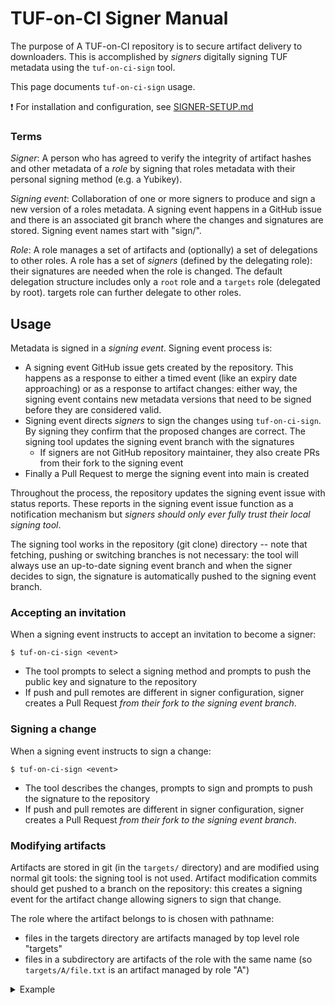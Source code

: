 # TUF-on-CI Signer Manual

The purpose of A TUF-on-CI repository is to secure artifact delivery to
downloaders. This is accomplished by _signers_ digitally signing TUF metadata using 
the `tuf-on-ci-sign` tool. 

This page documents `tuf-on-ci-sign` usage.

:exclamation: For installation and configuration, see [SIGNER-SETUP.md](SIGNER-SETUP.md)

### Terms

_Signer_: A person who has agreed to verify the integrity of artifact hashes and other
metadata of a _role_ by signing that roles metadata with their personal signing method
(e.g. a Yubikey).

_Signing event_: Collaboration of one or more signers to produce and sign a new version of 
a roles metadata. A signing event happens in a GitHub issue and there is an associated git
branch where the changes and signatures are stored. Signing event names start with "sign/".

_Role_: A role manages a set of artifacts and (optionally) a set of delegations to other
roles. A role has a set of _signers_ (defined by the delegating role): their signatures
are needed when the role is changed.
The default delegation structure includes only a `root` role and a `targets`
role (delegated by root). targets role can further delegate to other roles.  

## Usage

Metadata is signed in a _signing event_. Signing event process is:
* A signing event GitHub issue gets created by the repository. This happens as a
  response to either a timed event (like an expiry date approaching) or as a response to
  artifact changes: either way, the signing event contains new metadata versions that need
  to be signed before they are considered valid.
* Signing event directs _signers_ to sign the changes using `tuf-on-ci-sign`. By signing
  they confirm that the proposed changes are correct. The signing tool updates the signing
  event branch with the signatures
  * If signers are not GitHub repository maintainer, they also create PRs from their fork
    to the signing event
* Finally a Pull Request to merge the signing event into main is created

Throughout the process, the repository updates the signing event issue with status
reports. These reports in the  signing event issue function as a notification mechanism
but *signers should only ever fully trust their local signing tool*.

The signing tool works in the repository (git clone) directory -- note that
fetching, pushing or switching branches is not necessary: the tool will always use an
up-to-date signing event branch and when the signer decides to sign, the signature is
automatically pushed to the signing event branch.

### Accepting an invitation 

When a signing event instructs to accept an invitation to become a signer:
```shell
$ tuf-on-ci-sign <event>
```
* The tool prompts to select a signing method and prompts to push the public key
  and signature to the repository
* If push and pull remotes are different in signer configuration, signer creates a
  Pull Request _from their fork to the signing event branch_.

### Signing a change

When a signing event instructs to sign a change:
```shell
$ tuf-on-ci-sign <event>
```
* The tool describes the changes, prompts to sign and prompts to push the signature to the repository
* If push and pull remotes are different in signer configuration, signer creates a
  Pull Request _from their fork to the signing event branch_.


### Modifying artifacts

Artifacts are stored in git (in the `targets/` directory) and are modified using normal
git tools: the signing tool is not used. Artifact modification commits should get pushed to a
branch on the repository: this creates a signing event for the artifact change allowing signers
to sign that change.

The role where the artifact belongs to is chosen with pathname: 
* files in the targets directory are artifacts managed by top level role "targets" 
* files in a subdirectory are artifacts of the role with the same name (so
  `targets/A/file.txt` is an artifact managed by role "A")

<details>
  <summary>Example</summary>

  First, artifact changes are done with git to a signing event branch:
  ```shell
  # Add a new artifact managed by top level role targets
  $ git fetch && git switch -c sign/add-a-target origin/main
  $ echo "artifact" > targets/file1.txtv
  $ git add targets/file1.txt
  $ git commit -m "New artifact file1.txt, managed by targets"

  # Pushing the branch starts a signing event: Repository will create a new metadata
  # version for the role and signers can then review and sign that version.
  $ git push origin sign/add-a-target
  ```

  After the signing event is created, signers can follow instructions to sign the changes.
</details>
